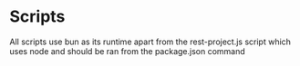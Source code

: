 # Scripts

All scripts use bun as its runtime apart from the rest-project.js script which uses node and should be ran from the package.json command